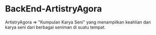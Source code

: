 # BackEnd-ArtistryAgora
ArtistryAgora => "Kumpulan Karya Seni" yang menampilkan keahlian dan karya seni dari berbagai seniman di suatu tempat.
